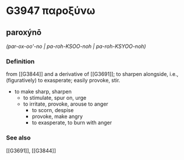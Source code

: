# G3947 παροξύνω

## paroxýnō

_(par-ox-oo'-no | pa-roh-KSOO-noh | pa-roh-KSYOO-noh)_

### Definition

from [[G3844]] and a derivative of [[G3691]]; to sharpen alongside, i.e., (figuratively) to exasperate; easily provoke, stir.

- to make sharp, sharpen
  - to stimulate, spur on, urge
  - to irritate, provoke, arouse to anger
    - to scorn, despise
    - provoke, make angry
    - to exasperate, to burn with anger

### See also

[[G3691]], [[G3844]]

